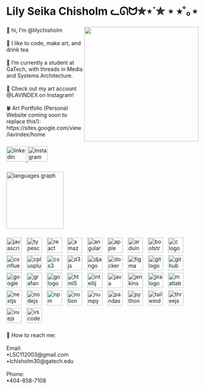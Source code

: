 <h1 align="left">Lily Seika Chisholm ᓚᘏᗢ✮⋆˙✮ ⋆ ⭒˚｡⋆</h1>

###

<img align="right" height="300" src="https://media1.giphy.com/media/v1.Y2lkPTc5MGI3NjExZzlyZWJnYjVqMWFlY2gybXprcnU4bTdlbmp3ZXk1YXNjZHRoeHRodiZlcD12MV9pbnRlcm5hbF9naWZfYnlfaWQmY3Q9Zw/yALcFbrKshfoY/giphy.gif"  />

###

<p align="left">🌸 hi, I’m @lilychisholm<br><br>🍵 I like to code, make art, and drink tea<br><br>🌱 I’m currently a student at GaTech, with threads in Media and Systems Architecture.<br><br>🍄 Check out my art account @LAVINDEX on Instagram!<br><br>🍀 Art Portfolio (Personal Website coming soon to replace this!): https://sites.google.com/view/lavindex/home</p>

###

<div align="left">
  <a href="https://www.linkedin.com/in/lilychisholm/" target="_blank">
    <img src="https://raw.githubusercontent.com/maurodesouza/profile-readme-generator/master/src/assets/icons/social/linkedin/default.svg" width="52" height="40" alt="linkedin logo"  />
  </a>
  <a href="https://www.instagram.com/lavindex/" target="_blank">
    <img src="https://raw.githubusercontent.com/maurodesouza/profile-readme-generator/master/src/assets/icons/social/instagram/default.svg" width="52" height="40" alt="instagram logo"  />
  </a>
</div>

###

<div align="left">
  <img src="https://github-readme-stats.vercel.app/api/top-langs?username=lilychisholm&locale=en&hide_title=false&layout=compact&card_width=320&langs_count=5&theme=dracula&hide_border=false&order=2" height="150" alt="languages graph"  />
</div>

###

<div align="left" style="display: flex; flex-wrap: wrap; gap: 6px;">
<img src="https://cdn.jsdelivr.net/gh/devicons/devicon/icons/javascript/javascript-original.svg" style="height: 40px; width: auto;" alt="javascript logo" />
  <img width="1" />
  <img src="https://cdn.jsdelivr.net/gh/devicons/devicon/icons/typescript/typescript-original.svg" style="height: 40px; width: auto;" alt="typescript logo"  />
  <img width="1" />
  <img src="https://cdn.jsdelivr.net/gh/devicons/devicon/icons/react/react-original.svg" style="height: 40px; width: auto;" alt="react logo"  />
  <img width="1" />
  <img src="https://cdn.jsdelivr.net/gh/devicons/devicon/icons/amazonwebservices/amazonwebservices-line-wordmark.svg" style="height: 40px; width: auto;" alt="amazonwebservices logo"  />
  <img width="1" />
  <img src="https://cdn.jsdelivr.net/gh/devicons/devicon/icons/angularjs/angularjs-original.svg" style="height: 40px; width: auto;" alt="angularjs logo"  />
  <img width="1" />
  <img src="https://cdn.jsdelivr.net/gh/devicons/devicon/icons/apple/apple-original.svg" style="height: 40px; width: auto;" alt="apple logo"  />
  <img width="1" />
  <img src="https://cdn.jsdelivr.net/gh/devicons/devicon/icons/arduino/arduino-original.svg" style="height: 40px; width: auto;" alt="arduino logo"  />
  <img width="1" />
  <img src="https://cdn.jsdelivr.net/gh/devicons/devicon/icons/bootstrap/bootstrap-original.svg" style="height: 40px; width: auto;" alt="bootstrap logo"  />
  <img width="1" />
  <img src="https://cdn.jsdelivr.net/gh/devicons/devicon/icons/c/c-original.svg" style="height: 40px; width: auto;" alt="c logo"  />
  <img width="1" />
  <img src="https://cdn.jsdelivr.net/gh/devicons/devicon/icons/confluence/confluence-original.svg" style="height: 40px; width: auto;" alt="confluence logo"  />
  <img width="1" />
  <img src="https://cdn.jsdelivr.net/gh/devicons/devicon/icons/cplusplus/cplusplus-original.svg" style="height: 40px; width: auto;" alt="cplusplus logo"  />
  <img width="1" />
  <img src="https://cdn.jsdelivr.net/gh/devicons/devicon/icons/css3/css3-original.svg" style="height: 40px; width: auto;" alt="css3 logo"  />
  <img width="1" />
  <img src="https://cdn.jsdelivr.net/gh/devicons/devicon/icons/d3js/d3js-original.svg" style="height: 40px; width: auto;" alt="d3js logo"  />
  <img width="1" />
  <img src="https://cdn.jsdelivr.net/gh/devicons/devicon/icons/django/django-plain.svg" style="height: 40px; width: auto;" alt="django logo"  />
  <img width="1" />
  <img src="https://cdn.jsdelivr.net/gh/devicons/devicon/icons/docker/docker-original.svg" style="height: 40px; width: auto;" alt="docker logo"  />
  <img width="1" />
  <img src="https://cdn.jsdelivr.net/gh/devicons/devicon/icons/figma/figma-original.svg" style="height: 40px; width: auto;" alt="figma logo"  />
  <img width="1" />
  <img src="https://cdn.jsdelivr.net/gh/devicons/devicon/icons/git/git-original.svg" style="height: 40px; width: auto;" alt="git logo"  />
  <img width="1" />
  <img src="https://cdn.jsdelivr.net/gh/devicons/devicon/icons/github/github-original.svg" style="height: 40px; width: auto;" alt="github logo"  />
  <img width="1" />
  <img src="https://cdn.jsdelivr.net/gh/devicons/devicon/icons/googlecloud/googlecloud-original.svg" style="height: 40px; width: auto;" alt="googlecloud logo"  />
  <img width="1" />
  <img src="https://cdn.jsdelivr.net/gh/devicons/devicon/icons/grafana/grafana-original.svg" style="height: 40px; width: auto;" alt="grafana logo"  />
  <img width="1" />
  <img src="https://cdn.jsdelivr.net/gh/devicons/devicon/icons/go/go-original.svg" style="height: 40px; width: auto;" alt="go logo"  />
  <img width="1" />
  <img src="https://cdn.jsdelivr.net/gh/devicons/devicon/icons/html5/html5-original.svg" style="height: 40px; width: auto;" alt="html5 logo"  />
  <img width="1" />
  <img src="https://cdn.jsdelivr.net/gh/devicons/devicon/icons/intellij/intellij-original.svg" style="height: 40px; width: auto;" alt="intellij logo"  />
  <img width="1" />
  <img src="https://cdn.jsdelivr.net/gh/devicons/devicon/icons/java/java-original.svg" style="height: 40px; width: auto;" alt="java logo"  />
  <img width="1" />
  <img src="https://cdn.jsdelivr.net/gh/devicons/devicon/icons/jenkins/jenkins-line.svg" style="height: 40px; width: auto;" alt="jenkins logo"  />
  <img width="1" />
  <img src="https://cdn.jsdelivr.net/gh/devicons/devicon/icons/jira/jira-original.svg" style="height: 40px; width: auto;" alt="jira logo"  />
  <img width="1" />
  <img src="https://cdn.jsdelivr.net/gh/devicons/devicon/icons/matlab/matlab-original.svg" style="height: 40px; width: auto;" alt="matlab logo"  />
  <img width="1" />
  <img src="https://cdn.jsdelivr.net/gh/devicons/devicon/icons/nextjs/nextjs-original.svg" style="height: 40px; width: auto;" alt="nextjs logo"  />
  <img width="1" />
  <img src="https://cdn.jsdelivr.net/gh/devicons/devicon/icons/nodejs/nodejs-original.svg" style="height: 40px; width: auto;" alt="nodejs logo"  />
  <img width="1" />
  <img src="https://cdn.jsdelivr.net/gh/devicons/devicon/icons/npm/npm-original-wordmark.svg" style="height: 40px; width: auto;" alt="npm logo"  />
  <img width="1" />
  <img src="https://cdn.jsdelivr.net/gh/devicons/devicon/icons/notion/notion-original.svg" style="height: 40px; width: auto;" alt="notion logo"  />
  <img width="1" />
  <img src="https://cdn.jsdelivr.net/gh/devicons/devicon/icons/numpy/numpy-original.svg" style="height: 40px; width: auto;" alt="numpy logo"  />
  <img width="1" />
  <img src="https://cdn.jsdelivr.net/gh/devicons/devicon/icons/pandas/pandas-original.svg" style="height: 40px; width: auto;" alt="pandas logo"  />
  <img width="1" />
  <img src="https://cdn.jsdelivr.net/gh/devicons/devicon/icons/python/python-original.svg" style="height: 40px; width: auto;" alt="python logo"  />
  <img width="1" />
  <img src="https://cdn.jsdelivr.net/gh/devicons/devicon/icons/tailwindcss/tailwindcss-original-wordmark.svg" style="height: 40px; width: auto;" alt="tailwindcss logo"  />
  <img width="1" />
  <img src="https://cdn.jsdelivr.net/gh/devicons/devicon/icons/threejs/threejs-original.svg" style="height: 40px; width: auto;" alt="threejs logo"  />
  <img width="1" />
  <img src="https://cdn.jsdelivr.net/gh/devicons/devicon/icons/vuejs/vuejs-original.svg" style="height: 40px; width: auto;" alt="vuejs logo"  />
  <img width="1" />
  <img src="https://cdn.jsdelivr.net/gh/devicons/devicon/icons/vscode/vscode-original.svg" style="height: 40px; width: auto;" alt="vscode logo"  />
</div>

###

<p align="left">💌 How to reach me: <br><br>Email: <br>•LSC112003@gmail.com<br>•lchisholm30@gatech.edu<br><br>Phone: <br>•404-858-7108</p>

###
